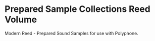 # Prepared Sample Collections Reed Volume
 Modern Reed - Prepared Sound Samples for use with Polyphone.

